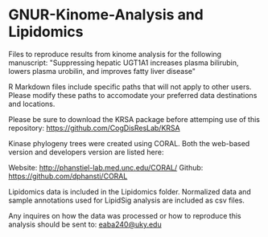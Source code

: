 # GNUR-Kinome-Analysis and Lipidomics

Files to reproduce results from kinome analysis for the following manuscript: "Suppressing hepatic UGT1A1 increases plasma bilirubin, lowers plasma urobilin, and improves fatty liver disease"

R Markdown files include specific paths that will not apply to other users. Please modify these paths to accomodate your preferred data destinations and locations. 

Please be sure to download the KRSA package before attemping use of this repository: https://github.com/CogDisResLab/KRSA

Kinase phylogeny trees were created using CORAL. Both the web-based version and developers version are listed here: 

  Website: http://phanstiel-lab.med.unc.edu/CORAL/
  Github: https://github.com/dphansti/CORAL
  
Lipidomics data is included in the Lipidomics folder. Normalized data and sample annotations used for LipidSig analysis are included as csv files. 

Any inquires on how the data was processed or how to reproduce this analysis should be sent to: eaba240@uky.edu
